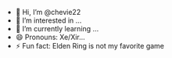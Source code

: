 - 👋 Hi, I’m @chevie22
- 👀 I’m interested in ...
- 🌱 I’m currently learning ...
- 😄 Pronouns: Xe/Xir...
- ⚡ Fun fact: Elden Ring is not my favorite game

<!---
chevie22/chevie22 is a ✨ special ✨ repository because its `README.md` (this file) appears on your GitHub profile.
You can click the Preview link to take a look at your changes.
--->
